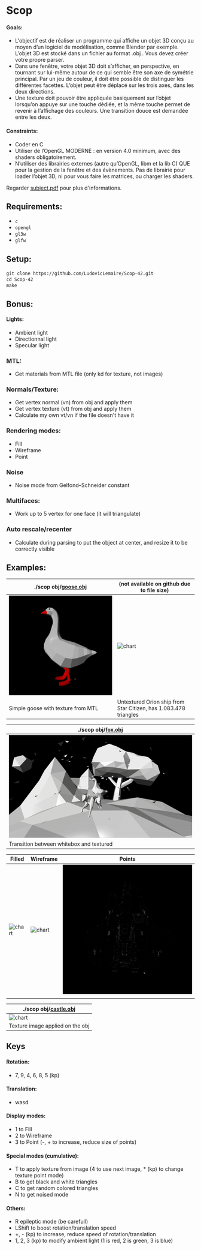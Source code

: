 # Scop

#### Goals:
* L'objectif est de réaliser un programme qui affiche un objet 3D conçu au
moyen d’un logiciel de modélisation, comme Blender par exemple. L’objet 3D est stocké
dans un fichier au format .obj . Vous devez créer votre propre parser.
* Dans une fenêtre, votre objet 3D doit s’afficher, en perspective, en tournant sur lui-même autour de ce qui semble être son axe de symétrie principal. Par un jeu de couleur, il doit être possible de distinguer les différentes facettes. L’objet peut être déplacé sur les trois axes, dans les deux directions.
* Une texture doit pouvoir être appliquée basiquement sur l’objet lorsqu’on appuye sur une touche dédiée, et la même touche permet de revenir à l’affichage des couleurs. Une transition douce est demandée entre les deux.

#### Constraints:
* Coder en C
* Utiliser de l’OpenGL MODERNE : en version 4.0 minimum, avec des shaders obligatoirement.
* N’utiliser des librairies externes (autre qu’OpenGL, libm et la lib C) QUE pour la gestion de la fenêtre et des évènements. Pas de librairie pour loader l’objet 3D, ni pour vous faire les matrices, ou charger les shaders.

Regarder [subject.pdf](fr.subject.pdf) pour plus d'informations.

## Requirements:
* `c`
* `opengl`
* `gl3w`
* `glfw`

## Setup:
```
git clone https://github.com/LudovicLemaire/Scop-42.git
cd Scop-42
make
```

## Bonus:
#### Lights:
* Ambient light
* Directionnal light
* Specular light
### MTL:
* Get materials from MTL file (only kd for texture, not images)
### Normals/Texture:
* Get vertex normal (vn) from obj and apply them
* Get vertex texture (vt) from obj and apply them
* Calculate my own vt/vn if the file doesn't have it
### Rendering modes:
* Fill
* Wireframe
* Point
### Noise
* Noise mode from Gelfond–Schneider constant
### Multifaces:
* Work up to 5 vertex for one face (it will triangulate)
### Auto rescale/recenter
* Calculate during parsing to put the object at center, and resize it to be correctly visible

## Examples:

|./scop obj/[goose.obj](obj/goose.obj)|(not available on github due to file size)                      |
|-------------------------------------|----------------------------------------------------------------|
|![chart](img/goose.gif)              |![chart](img/orion.gif)                                         |
|Simple goose with texture from MTL   |Untextured Orion ship from Star Citizen, has 1.083.478 triangles|

|./scop obj/[fox.obj](obj/fox.obj)       |
|----------------------------------------|
|![chart](img/fox.gif)                   |
|Transition between whitebox and textured|

|Filled                                  |Wireframe                               |Points                                  |
|----------------------------------------|----------------------------------------|----------------------------------------|
|![chart](img/fill.gif)                  |![chart](img/wireframe.gif)             |![chart](img/point.gif)                 |
|                                        |                                        |                                        |

|./scop obj/[castle.obj](obj/castle.obj)|
|---------------------------------------|
|![chart](img/texture.gif)              |
|Texture image applied on the obj       |


## Keys
#### Rotation:
- 7, 9, 4, 6, 8, 5 (kp)
#### Translation:
- wasd
#### Display modes:
- 1 to Fill
- 2 to Wireframe
- 3 to Point (-, + to increase, reduce size of points)
#### Special modes (cumulative):
- T to apply texture from image (4 to use next image, * (kp) to change texture point mode)
- B to get black and white triangles
- C to get random colored triangles
- N to get noised mode
#### Others:
- R epileptic mode (be carefull)
- LShift to boost rotation/translation speed
- +, - (kp) to increase, reduce speed of rotation/translation
- 1, 2, 3 (kp) to modify ambient light (1 is red, 2 is green, 3 is blue)